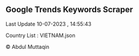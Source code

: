 

## Google Trends Keywords Scraper 
 
Last Update 10-07-2023 , 14:55:43

Country List :
VIETNAM.json



© Abdul Muttaqin 
